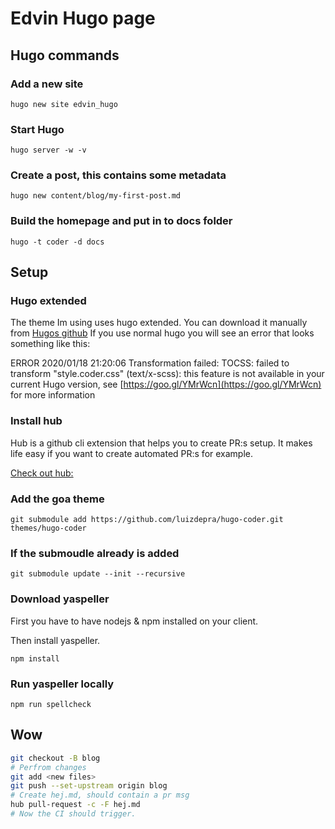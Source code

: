 # Edvin Hugo page

## Hugo commands

### Add a new site

```hugo new site edvin_hugo```

### Start Hugo

```hugo server -w -v```

### Create a post, this contains some metadata

```hugo new content/blog/my-first-post.md```

### Build the homepage and put in to docs folder

```hugo -t coder -d docs```

## Setup

### Hugo extended

The theme Im using uses hugo extended. You can download it manually from [Hugos github][hugo_extended]
If you use normal hugo you will see an error that looks something like this:

ERROR 2020/01/18 21:20:06 Transformation failed: TOCSS: failed to transform "style.coder.css" (text/x-scss): this feature is not available in your current Hugo version, see [https://goo.gl/YMrWcn](https://goo.gl/YMrWcn) for more information

### Install hub

Hub is a github cli extension that helps you to create PR:s setup.
It makes life easy if you want to create automated PR:s for example.

[Check out hub:](https://github.com/github/hub/releases)

### Add the goa theme

```git submodule add https://github.com/luizdepra/hugo-coder.git themes/hugo-coder```

### If the submoudle already is added

```git submodule update --init --recursive```

### Download yaspeller

First you have to have nodejs & npm installed on your client.

Then install yaspeller.

```npm install```

### Run yaspeller locally

```npm run spellcheck```

## Wow

``` bash
git checkout -B blog
# Perfrom changes
git add <new files>
git push --set-upstream origin blog
# Create hej.md, should contain a pr msg
hub pull-request -c -F hej.md
# Now the CI should trigger.
```

[hugo_extended]: https://github.com/gohugoio/hugo/releases
